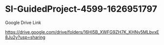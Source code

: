 # SI-GuidedProject-4599-1626951797

Google Drive Link

https://drive.google.com/drive/folders/16HI5B_XWFG9ZH7K_KHNy5MLbvxE8Ju2y?usp=sharing
